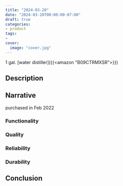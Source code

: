 ```yaml
---
title: "2024-03-20"
date: "2024-03-20T00:00:00-07:00"
draft: true
categories:
- product
tags:
- 
cover:
  image: "cover.jpg"
---
```

1 gal. [water distiller]({{<amazon "B09CTRMXSR">}})
<!--more-->
## Description

## Narrative

purchased in Feb 2022

### Functionality

### Quality

### Reliability

### Durability

## Conclusion